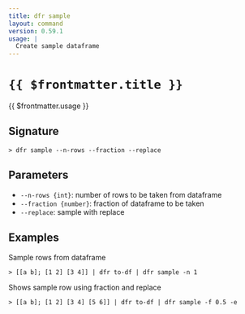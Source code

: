 ```yaml
---
title: dfr sample
layout: command
version: 0.59.1
usage: |
  Create sample dataframe
---
```


# `{{ $frontmatter.title }}`

<div style='white-space: pre-wrap;'>{{ $frontmatter.usage }}</div>

## Signature

`> dfr sample --n-rows --fraction --replace`

## Parameters

- `--n-rows {int}`: number of rows to be taken from dataframe
- `--fraction {number}`: fraction of dataframe to be taken
- `--replace`: sample with replace

## Examples

Sample rows from dataframe

```shell
> [[a b]; [1 2] [3 4]] | dfr to-df | dfr sample -n 1
```

Shows sample row using fraction and replace

```shell
> [[a b]; [1 2] [3 4] [5 6]] | dfr to-df | dfr sample -f 0.5 -e
```
